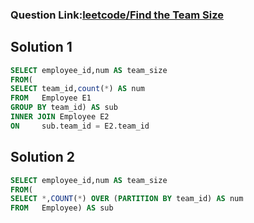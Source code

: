 ### Question Link:[leetcode/Find the Team Size](https://leetcode.com/problems/find-the-team-size/)

## Solution 1
```sql
SELECT employee_id,num AS team_size
FROM(
SELECT team_id,count(*) AS num
FROM   Employee E1
GROUP BY team_id) AS sub
INNER JOIN Employee E2
ON     sub.team_id = E2.team_id
```

## Solution 2
```sql
SELECT employee_id,num AS team_size
FROM(
SELECT *,COUNT(*) OVER (PARTITION BY team_id) AS num
FROM   Employee) AS sub
```
